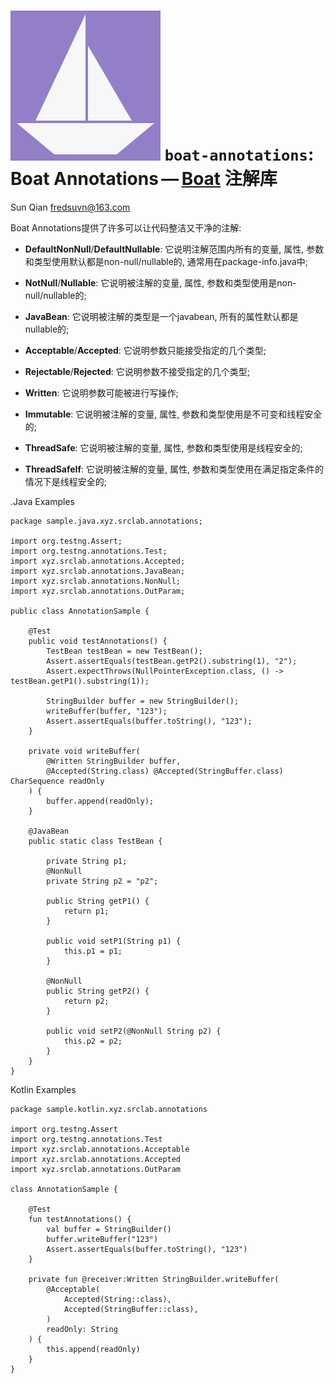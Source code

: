 # <span class="image">![Boat Annotations](../../logo.svg)</span> `boat-annotations`: Boat Annotations — [Boat](../../README.md) 注解库

<span id="author" class="author">Sun Qian</span>
<span id="email" class="email"><fredsuvn@163.com></span>

Boat Annotations提供了许多可以让代码整洁又干净的注解:

-   **DefaultNonNull**/**DefaultNullable**: 它说明注解范围内所有的变量,
    属性, 参数和类型使用默认都是non-null/nullable的,
    通常用在package-info.java中;

-   **NotNull**/**Nullable**: 它说明被注解的变量, 属性,
    参数和类型使用是non-null/nullable的;

-   **JavaBean**: 它说明被注解的类型是一个javabean,
    所有的属性默认都是nullable的;

-   **Acceptable**/**Accepted**: 它说明参数只能接受指定的几个类型;

-   **Rejectable**/**Rejected**: 它说明参数不接受指定的几个类型;

-   **Written**: 它说明参数可能被进行写操作;

-   **Immutable**: 它说明被注解的变量, 属性,
    参数和类型使用是不可变和线程安全的;

-   **ThreadSafe**: 它说明被注解的变量, 属性,
    参数和类型使用是线程安全的;

-   **ThreadSafeIf**: 它说明被注解的变量, 属性,
    参数和类型使用在满足指定条件的情况下是线程安全的;

.Java Examples

    package sample.java.xyz.srclab.annotations;

    import org.testng.Assert;
    import org.testng.annotations.Test;
    import xyz.srclab.annotations.Accepted;
    import xyz.srclab.annotations.JavaBean;
    import xyz.srclab.annotations.NonNull;
    import xyz.srclab.annotations.OutParam;

    public class AnnotationSample {

        @Test
        public void testAnnotations() {
            TestBean testBean = new TestBean();
            Assert.assertEquals(testBean.getP2().substring(1), "2");
            Assert.expectThrows(NullPointerException.class, () -> testBean.getP1().substring(1));

            StringBuilder buffer = new StringBuilder();
            writeBuffer(buffer, "123");
            Assert.assertEquals(buffer.toString(), "123");
        }

        private void writeBuffer(
            @Written StringBuilder buffer,
            @Accepted(String.class) @Accepted(StringBuffer.class) CharSequence readOnly
        ) {
            buffer.append(readOnly);
        }

        @JavaBean
        public static class TestBean {

            private String p1;
            @NonNull
            private String p2 = "p2";

            public String getP1() {
                return p1;
            }

            public void setP1(String p1) {
                this.p1 = p1;
            }

            @NonNull
            public String getP2() {
                return p2;
            }

            public void setP2(@NonNull String p2) {
                this.p2 = p2;
            }
        }
    }

Kotlin Examples

    package sample.kotlin.xyz.srclab.annotations

    import org.testng.Assert
    import org.testng.annotations.Test
    import xyz.srclab.annotations.Acceptable
    import xyz.srclab.annotations.Accepted
    import xyz.srclab.annotations.OutParam

    class AnnotationSample {

        @Test
        fun testAnnotations() {
            val buffer = StringBuilder()
            buffer.writeBuffer("123")
            Assert.assertEquals(buffer.toString(), "123")
        }

        private fun @receiver:Written StringBuilder.writeBuffer(
            @Acceptable(
                Accepted(String::class),
                Accepted(StringBuffer::class),
            )
            readOnly: String
        ) {
            this.append(readOnly)
        }
    }

